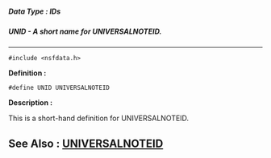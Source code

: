 ##### Data Type : IDs
##### UNID - A short name for UNIVERSALNOTEID.
---
```
#include <nsfdata.h>
```

**Definition :**
```
#define UNID UNIVERSALNOTEID
```

**Description :**

This is a short-hand definition for UNIVERSALNOTEID.


**See Also :**
[UNIVERSALNOTEID](/domino-c-api-docs/reference/Data/UNIVERSALNOTEID)
---
